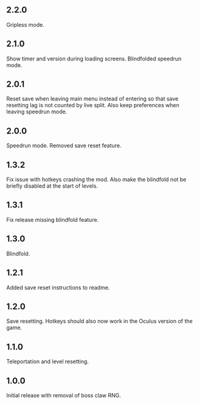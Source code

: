 ## 2.2.0

Gripless mode.

## 2.1.0

Show timer and version during loading screens. Blindfolded speedrun mode.

## 2.0.1

Reset save when leaving main menu instead of entering so that save resetting lag is not counted by live split. Also keep preferences when leaving speedrun mode.

## 2.0.0

Speedrun mode. Removed save reset feature.

## 1.3.2

Fix issue with hotkeys crashing the mod. Also make the blindfold not be briefly disabled at the start of levels.

## 1.3.1

Fix release missing blindfold feature.

## 1.3.0

Blindfold.

## 1.2.1

Added save reset instructions to readme.

## 1.2.0

Save resetting. Hotkeys should also now work in the Oculus version of the game.

## 1.1.0

Teleportation and level resetting.

## 1.0.0

Initial release with removal of boss claw RNG.
